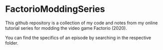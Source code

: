 # FactorioModdingSeries

This github repository is a collection of my code and notes from my online tutorial series for modding the video game Factorio (2020).

You can find the specifics of an episode by searching in the respective folder.
